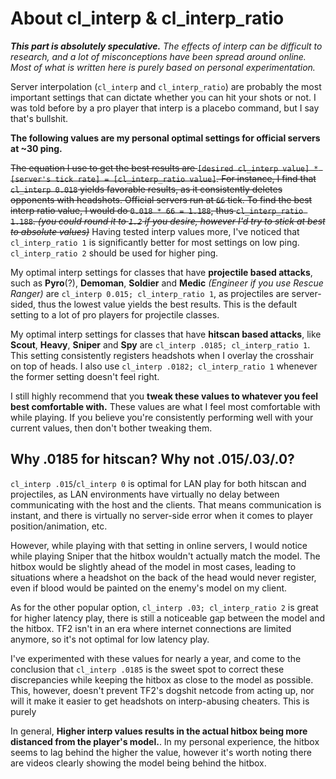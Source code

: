 # About cl_interp & cl_interp_ratio
***This part is absolutely speculative.*** *The effects of interp can be difficult to research, and a lot of misconceptions have been spread around online. Most of what is written here is purely based on personal experimentation.*

Server interpolation (`cl_interp` and `cl_interp_ratio`) are probably the most important settings that can dictate whether you can hit your shots or not. I was told before by a pro player that interp is a placebo command, but I say that's bullshit.

**__The following values are my personal optimal settings for official servers at ~30 ping.__**

~~The equation I use to get the best results are `[desired cl_interp value] * [server's tick rate] = [cl_interp_ratio value]`.
For instance, I find that `cl_interp 0.018` yields favorable results, as it consistently deletes opponents with headshots. Official servers run at `66` tick. To find the best interp ratio value, I would do `0.018 * 66 = 1.188`, thus `cl_interp_ratio 1.188`. *(you could round it to `1.2` if you desire, however I'd try to stick at best to absolute values)*~~ Having tested interp values more, I've noticed that `cl_interp_ratio 1` is significantly better for most settings on low ping. `cl_interp_ratio 2` should be used for higher ping.



My optimal interp settings for classes that have **projectile based attacks**, such as **Pyro**(?), **Demoman**, **Soldier** and **Medic** *(Engineer if you use Rescue Ranger)* are `cl_interp 0.015; cl_interp_ratio 1`, as projectiles are server-sided, thus the lowest value yields the best results. This is the default setting to a lot of pro players for projectile classes.

My optimal interp settings for classes that have **hitscan based attacks**, like **Scout**, **Heavy**, **Sniper** and **Spy** are `cl_interp .0185; cl_interp_ratio 1`. This setting consistently registers headshots when I overlay the crosshair on top of heads. I also use `cl_interp .0182; cl_interp_ratio 1` whenever the former setting doesn't feel right.

I still highly recommend that you **tweak these values to whatever you feel best comfortable with.** These values are what I feel most comfortable with while playing. If you believe you're consistently performing well with your current values, then don't bother tweaking them.

## Why .0185 for hitscan? Why not .015/.03/.0?
`cl_interp .015`/`cl_interp 0` is optimal for LAN play for both hitscan and projectiles, as LAN environments have virtually no delay between communicating with the host and the clients. That means communication is instant, and there is virtually no server-side error when it comes to player position/animation, etc.

However, while playing with that setting in online servers, I would notice while playing Sniper that the hitbox wouldn't actually match the model. The hitbox would be slightly ahead of the model in most cases, leading to situations where a headshot on the back of the head would never register, even if blood would be painted on the enemy's model on my client.

As for the other popular option, `cl_interp .03; cl_interp_ratio 2` is great for higher latency play, there is still a noticeable gap between the model and the hitbox. TF2 isn't in an era where internet connections are limited anymore, so it's not optimal for low latency play.

I've experimented with these values for nearly a year, and come to the conclusion that `cl_interp .0185` is the sweet spot to correct these discrepancies while keeping the hitbox as close to the model as possible. This, however, doesn't prevent TF2's dogshit netcode from acting up, nor will it make it easier to get headshots on interp-abusing cheaters. This is purely

In general, **Higher interp values results in the actual hitbox being more distanced from the player's model.**. In my personal experience, the hitbox seems to lag behind the higher the value, however it's worth noting there are videos clearly showing the model being behind the hitbox.

